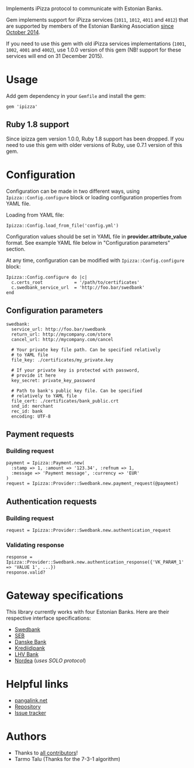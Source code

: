 Implements iPizza protocol to communicate with Estonian Banks.

Gem implements support for iPizza services (`1011`, `1012`, `4011` and `4012`) that are supported by members of the Estonian Banking Association [since October 2014](http://pangaliit.ee/et/arveldused/pangalingi-spetsifikatsioon).

If you need to use this gem with old iPizza services implementations (`1001`, `1002`, `4001` and `4002`), use 1.0.0 version of this gem (NB! support for these services will end on 31 December 2015).

# Usage

Add gem dependency in your `Gemfile` and install the gem:

    gem 'ipizza'

## Ruby 1.8 support

Since ipizza gem version 1.0.0, Ruby 1.8 support has been dropped. If you need to use this gem with older versions of Ruby, use 0.7.1 version of this gem.

# Configuration

Configuration can be made in two different ways, using `Ipizza::Config.configure` block or loading configuration properties from YAML file.

Loading from YAML file:

    Ipizza::Config.load_from_file('config.yml')

Configuration values should be set in YAML file in **provider.attribute_value** format. See example YAML file below in "Configuration parameters" section.

At any time, configuration can be modified with `Ipizza::Config.configure` block:

    Ipizza::Config.configure do |c|
      c.certs_root            = '/path/to/certificates'
      c.swedbank_service_url  = 'http://foo.bar/swedbank'
    end

## Configuration parameters

    swedbank:
      service_url: http://foo.bar/swedbank
      return_url: http://mycompany.com/store
      cancel_url: http://mycompany.com/cancel
      
      # Your private key file path. Can be specified relatively
      # to YAML file
      file_key: ./certificates/my_private.key
      
      # If your private key is protected with password,
      # provide it here
      key_secret: private_key_password
      
      # Path to bank's public key file. Can be specified
      # relatively to YAML file
      file_cert: ./certificates/bank_public.crt
      snd_id: merchant
      rec_id: bank
      encoding: UTF-8

## Payment requests

### Building request

    payment = Ipizza::Payment.new(
      :stamp => 1, :amount => '123.34', :refnum => 1,
      :message => 'Payment message', :currency => 'EUR'
    )
    request = Ipizza::Provider::Swedbank.new.payment_request(@payment)

## Authentication requests

### Building request

    request = Ipizza::Provider::Swedbank.new.authentication_request

### Validating response

    response = Ipizza::Provider::Swedbank.new.authentication_response({'VK_PARAM_1' => 'VALUE 1', ...})
    response.valid?

# Gateway specifications

This library currently works with four Estonian Banks. Here are their respective interface specifications:

* [Swedbank](https://www.swedbank.ee/business/cash/ecommerce/banklink/description?language=EST)
* [SEB](http://www.seb.ee/ari/maksete-kogumine/maksete-kogumine-internetis/tehniline-spetsifikatsioon)
* [Danske Bank](http://www.danskebank.ee/et/14732.html)
* [Krediidipank](http://www.krediidipank.ee/business/settlements/bank-link/index.html)
* [LHV Bank](https://www.lhv.ee/pangateenused/pangalink/)
* [Nordea](http://www.nordea.ee/Teenused+%C3%A4rikliendile/Igap%C3%A4evapangandus/Maksete+kogumine/E-makse/1562142.html) (*uses SOLO protocol*)

# Helpful links

* [pangalink.net](https://pangalink.net/et/info)
* [Repository](http://github.com/priithaamer/ipizza)
* [Issue tracker](http://github.com/priithaamer/ipizza/issues)

# Authors

* Thanks to [all contributors](https://github.com/priithaamer/ipizza/graphs/contributors)!
* Tarmo Talu (Thanks for the 7-3-1 algorithm)
